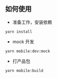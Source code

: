 ## 如何使用
- 准备工作，安装依赖

```shell script
yarn install
```

- mock 开发

```shell script
yarn mobile:dev:mock
```

- 打产品包

```shell script
yarn mobile:build
```
